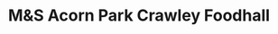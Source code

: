---
title: "M&S Acorn Park Crawley Foodhall"
url: /crawley/munds-acorn-park-crawley-foodhall/
shop: Supermarkt
---